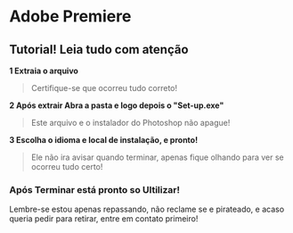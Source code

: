 # Adobe Premiere
## Tutorial! Leia tudo com atenção

**1 Extraia o arquivo**
> Certifique-se que ocorreu tudo correto!

**2 Após extrair Abra a pasta e logo depois o "Set-up.exe"**
> Este arquivo e o instalador do Photoshop não apague!

**3 Escolha o idioma e local de instalação, e pronto!**
> Ele não ira avisar quando terminar, apenas fique olhando para ver se ocorreu tudo certo!

### Após Terminar está pronto so Ultilizar!

Lembre-se estou apenas repassando, não reclame se e pirateado, e acaso queria pedir para retirar, entre em contato primeiro!
